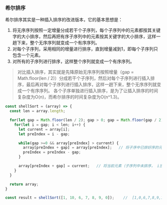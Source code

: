 ### 希尔排序

希尔排序其实是一种插入排序的改进版本，它的基本思想是：
1. 将无序序列按照一定增量分成若干个子序列，每个子序列中的元素都按其关键字的大小排序，然后再把有序子序列中的元素按其关键字的大小排序，这样一趟下来，整个无序序列就变成一个有序序列。
2. 对每个子序列，采用相同的增量进行排序，直到增量减到1，即每个子序列只包含一个元素。
3. 对所有的子序列进行排序，这样整个序列就变成一个有序序列。

> 对比插入排序，其实就是先降原始无序序列按照增量（gap = Math.floor(len / 2)）分成若干个子序列，然后对每个子序列进行插入排序，最后再对每个子序列进行插入排序，这样一趟下来，整个无序序列就变成一个有序序列。
各个子序单独进行插入排序，是为了让插入排序的时间复杂度为O(n)，而希尔排序的时间复杂度为O(n^1.3)。


```js
const shellSort = (array) => {
  const len = array.length;

  for(let gap = Math.floor(len / 2); gap > 0; gap = Math.floor(gap / 2)) {
    for(let i = gap; i < len; i++) {
      let current = array[i];
      let preIndex = i - gap;

      while(gap >=0 && array[preIndex] > current) {
        array[preIndex + gap] = array[preIndex];   // 将子序中已排好序的元素中大于当前元素（子序列中未排序， i当前指向的元素）的元素往后挪，空出当前元素插入的位置
        preIndex = preIndex - gap;
      }

      array[preIndex + gap] = current;   // 将当前元素（子序列中未排序， i当前指向的元素）插入到已排好序后，筛选处理的索引位置
    }
  }

  return array;
}

const result = shellSort([1, 10, 6, 7, 8, 9, 0]);    //  [1,0,6,7,8,9,10]
```